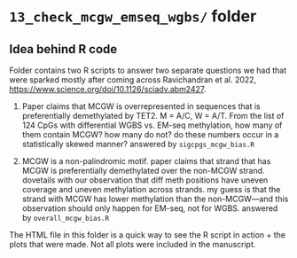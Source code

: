 # `13_check_mcgw_emseq_wgbs/` folder #

## Idea behind R code ##

Folder contains two R scripts to answer two separate questions we had that were sparked mostly after coming across Ravichandran et al. 2022, https://www.science.org/doi/10.1126/sciadv.abm2427.

1. Paper claims that MCGW is overrepresented in sequences that is preferentially demethylated by TET2. M = A/C, W = A/T. From the list of 124 CpGs with differential WGBS vs. EM-seq methylation, how many of them contain MCGW? how many do not? do these numbers occur in a statistically skewed manner? answered by `sigcpgs_mcgw_bias.R`

2. MCGW is a non-palindromic motif. paper claims that strand that has MCGW is preferentially demethylated over the non-MCGW strand. dovetails with our observation that diff meth positions have uneven coverage and uneven methylation across strands. my guess is that the strand with MCGW has lower methylation than the non-MCGW—and this observation should only happen for EM-seq, not for WGBS. answered by `overall_mcgw_bias.R`

The HTML file in this folder is a quick way to see the R script in action + the plots that were made. Not all plots were included in the manuscript.
